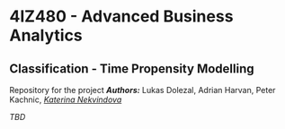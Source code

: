 # 4IZ480 - Advanced Business Analytics
## Classification - Time Propensity Modelling

Repository for the project
_**Authors:**_ Lukas Dolezal, Adrian Harvan, Peter Kachnic, [*Katerina Nekvindova*](https://www.linkedin.com/in/kateřina-nekvindová-119050178)

_TBD_
